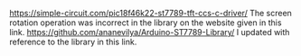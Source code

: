 https://simple-circuit.com/pic18f46k22-st7789-tft-ccs-c-driver/   The screen rotation operation was incorrect in the library on the website given in this link.
https://github.com/ananevilya/Arduino-ST7789-Library/ I updated with reference to the library in this link.
